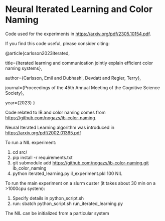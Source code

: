 # Neural Iterated Learning and Color Naming

Code used for the experiments in https://arxiv.org/pdf/2305.10154.pdf.

If you find this code useful, please consider citing: 

@article{carlsson2023iterated,

  title={Iterated learning and communication jointly explain efficient color naming systems},

  author={Carlsson, Emil and Dubhashi, Devdatt and Regier, Terry},

  journal={Proceedings of the 45th Annual Meeting of the Cognitive Science Society},
  
  year={2023}
}

Code related to IB and color naming comes from https://github.com/nogazs/ib-color-naming.

Neural Iterated Learning algorithm was introduced in https://arxiv.org/pdf/2002.01365.pdf


To run a NIL experiment:
1. cd src/
2. pip install -r requirements.txt
3. git submodule add https://github.com/nogazs/ib-color-naming.git ib_color_naming
4. python iterated_learning.py il_experiment.pkl 100 NIL

To run the main experiment on a slurm custer (it takes about 30 min on a >1000cpu system):
1. Specify details in python_script.sh
2. run: sbatch python_script.sh run_iterated_learning.py


The NIL can be initialized from a particular system 